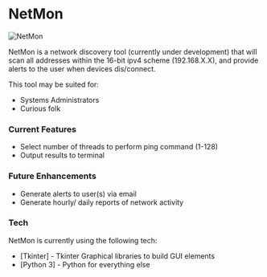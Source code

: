 # NetMon

![NetMon](https://i.imgur.com/TEXQeK3.png)

NetMon is a network discovery tool (currently under development) that will scan all addresses within the 16-bit ipv4 scheme (192.168.X.X), and provide alerts to the user when devices dis/connect.

This tool may be suited for:

  - Systems Administrators
  - Curious folk

### Current Features
  - Select number of threads to perform ping command (1-128)
  - Output results to terminal

### Future Enhancements
  - Generate alerts to user(s) via email
  - Generate hourly/ daily reports of network activity

### Tech

NetMon is currently using the following tech:
* [Tkinter] - Tkinter Graphical libraries to build GUI elements
* [Python 3] - Python for everything else
